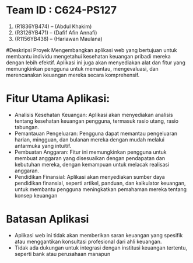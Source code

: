 # Team ID : C624-PS127
1. (R1836YB474) – (Abdul Khakim)
2. (R3126YB471) – (Dafif Afin Annafi)
3. (R1156YB438) – (Hariawan Maulana)

#Deskripsi Proyek
Mengembangkan aplikasi web yang bertujuan untuk membantu individu
mengetahui kesehatan keuangan pribadi mereka dengan lebih efektif. Aplikasi ini
juga akan menyediakan alat dan fitur yang memungkinkan pengguna untuk
memantau, mengevaluasi, dan merencanakan keuangan mereka secara
komprehensif.

# Fitur Utama Aplikasi:
- Analisis Kesehatan Keuangan: Aplikasi akan menyediakan analisis
tentang kesehatan keuangan pengguna, termasuk rasio utang, rasio
tabungan.
- Pemantauan Pengeluaran: Pengguna dapat memantau pengeluaran
harian, mingguan, dan bulanan mereka dengan mudah melalui
antarmuka yang intuitif.
- Pembuatan Anggaran: Fitur ini memungkinkan pengguna untuk
membuat anggaran yang disesuaikan dengan pendapatan dan
kebutuhan mereka, dengan kemampuan untuk melacak realisasi
anggaran.
- Pendidikan Finansial: Aplikasi akan menyediakan sumber daya
pendidikan finansial, seperti artikel, panduan, dan kalkulator
keuangan, untuk membantu pengguna meningkatkan pemahaman
mereka tentang konsep keuangan

# Batasan Aplikasi
- Aplikasi web ini tidak akan memberikan saran keuangan yang spesifik atau
menggantikan konsultasi profesional dari ahli keuangan.
- Tidak ada dukungan untuk integrasi dengan institusi keuangan
tertentu, seperti bank atau perusahaan manapun